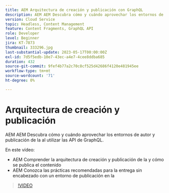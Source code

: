 ```yaml
---
title: AEM Arquitectura de creación y publicación con GraphQL
description: AEM AEM Descubra cómo y cuándo aprovechar los entornos de autor y publicación de la al utilizar las API de GraphQL.
version: Cloud Service
topic: Headless, Content Management
feature: Content Fragments, GraphQL API
role: Developer
level: Beginner
jira: KT-7873
thumbnail: 333296.jpg
last-substantial-update: 2023-05-17T00:00:00Z
exl-id: 7d5f5edb-10e7-43ec-a4e7-4cee8ddba685
duration: 432
source-git-commit: 9fef4b77a2c70c8cf525d42686f4120e481945ee
workflow-type: tm+mt
source-wordcount: '71'
ht-degree: 0%

---
```


# Arquitectura de creación y publicación

AEM AEM Descubra cómo y cuándo aprovechar los entornos de autor y publicación de la al utilizar las API de GraphQL.

En este vídeo:

+ AEM Comprender la arquitectura de creación y publicación de la y cómo se publica el contenido
+ AEM Conozca las prácticas recomendadas para la entrega sin encabezado con un entorno de publicación en la

>[!VIDEO](https://video.tv.adobe.com/v/333296?quality=12&learn=on)
